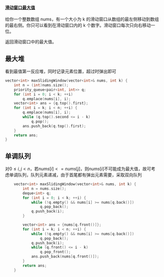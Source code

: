 #### [滑动窗口最大值](https://leetcode-cn.com/problems/sliding-window-maximum/)

给你一个整数数组 nums，有一个大小为 k 的滑动窗口从数组的最左侧移动到数组的最右侧。你只可以看到在滑动窗口内的 k 个数字。滑动窗口每次只向右移动一位。

返回滑动窗口中的最大值。

 ## 最大堆

看到最值第一反应堆，同时记录元素位置，超过时弹出即可

```c++
vector<int> maxSlidingWindow(vector<int>& nums, int k) {
    int n = (int)nums.size();
    priority_queue<pair<int, int>> q;
    for (int i = 0; i < k; ++i)
        q.emplace(nums[i], i);
    vector<int> ans = {q.top().first};
    for (int i = k; i < n; ++i) {
        q.emplace(nums[i], i);
        while (q.top().second <= i - k) 
            q.pop();
        ans.push_back(q.top().first);
    }
    return ans;
}
```

## 单调队列

对$0\le i,j\lt n$，若$nums[i]<=nums[j]$，则$nums[i]$不可能成为最大值，故可考虑单调队列，队列元素递减，由于首尾都有弹出元素需要，采取双向队列

```c++
    vector<int> maxSlidingWindow(vector<int>& nums, int k) {
        int n = nums.size();
        deque<int> q;
        for (int i = 0; i < k; ++i) {
            while (!q.empty() && nums[i] >= nums[q.back()])
                q.pop_back();
            q.push_back(i);
        }

        vector<int> ans = {nums[q.front()]};
        for (int i = k; i < n; ++i) {
            while (!q.empty() && nums[i] >= nums[q.back()])
                q.pop_back();
            q.push_back(i);
            while (q.front() <= i - k)
                q.pop_front();
            ans.push_back(nums[q.front()]);
        }
        return ans;
    }
```

